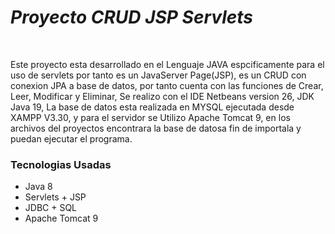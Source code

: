 <h1><em> Proyecto CRUD JSP Servlets </em></h1><br>
<p>Este proyecto esta desarrollado en el Lenguaje JAVA espcificamente para el uso de servlets por tanto es un JavaServer Page(JSP), es un CRUD con conexion JPA a base de datos, por tanto
cuenta con las funciones de Crear, Leer, Modificar y Eliminar, Se realizo con el IDE Netbeans version 26, JDK Java 19, La base de datos esta realizada en MYSQL ejecutada desde XAMPP V3.30, y para el servidor se Utilizo Apache Tomcat 9, en los archivos del proyectos encontrara la 
base de datosa fin de importala y puedan ejecutar el programa.</p>
<h3>Tecnologias Usadas</h3>
<ul>
  <li>Java 8</li>
  <li>Servlets + JSP</li>
  <li>JDBC + SQL </li>
  <li>Apache Tomcat 9</li>
</ul>
